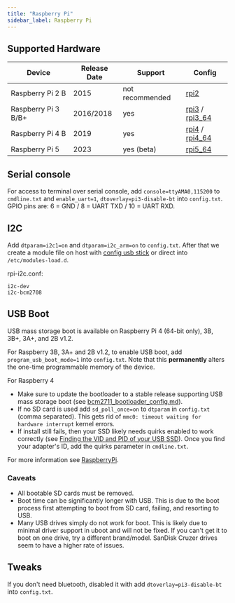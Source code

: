 ```yaml
---
title: "Raspberry Pi"
sidebar_label: Raspberry Pi
---
```


## Supported Hardware

| Device              | Release Date  | Support         | Config             |
|---------------------|---------------|-----------------|--------------------|
| Raspberry Pi 2 B    |2015           | not recommended | [rpi2](https://github.com/home-assistant/operating-system/tree/dev/buildroot-external/configs/rpi2_defconfig)             |
| Raspberry Pi 3 B/B+ |2016/2018      | yes             | [rpi3](https://github.com/home-assistant/operating-system/tree/dev/buildroot-external/configs/rpi3_defconfig) / [rpi3_64](https://github.com/home-assistant/operating-system/tree/dev/buildroot-external/configs/rpi3_64_defconfig) |
| Raspberry Pi 4 B    |2019           | yes             | [rpi4](https://github.com/home-assistant/operating-system/tree/dev/buildroot-external/configs/rpi4_defconfig) / [rpi4_64](https://github.com/home-assistant/operating-system/tree/dev/buildroot-external/configs/rpi4_64_defconfig) |
| Raspberry Pi 5      |2023           | yes (beta)      | [rpi5_64](https://github.com/home-assistant/operating-system/tree/dev/buildroot-external/configs/rpi5_64_defconfig) |

## Serial console

For access to terminal over serial console, add `console=ttyAMA0,115200` to `cmdline.txt` and `enable_uart=1`, `dtoverlay=pi3-disable-bt` into `config.txt`. GPIO pins are: 6 = GND / 8 = UART TXD / 10 = UART RXD.

## I2C

Add `dtparam=i2c1=on` and `dtparam=i2c_arm=on` to `config.txt`. After that we create a module file on host with [config usb stick][config] or direct into `/etc/modules-load.d`.

rpi-i2c.conf:
```
i2c-dev
i2c-bcm2708
```

## USB Boot

USB mass storage boot is available on Raspberry Pi 4 (64-bit only), 3B, 3B+, 3A+, and 2B v1.2.

For Raspberry 3B, 3A+ and 2B v1.2, to enable USB boot, add `program_usb_boot_mode=1` into `config.txt`. Note that this **permanently** alters the one-time programmable memory of the device.

For Raspberry 4

* Make sure to update the bootloader to a stable release supporting USB mass storage boot (see [bcm2711_bootloader_config.md](https://www.raspberrypi.org/documentation/hardware/raspberrypi/bcm2711_bootloader_config.md#usbmassstorageboot)). 
* If no SD card is used add `sd_poll_once=on` to `dtparam` in `config.txt` (comma separated). This gets rid of `mmc0: timeout waiting for hardware interrupt` kernel errors.
* If install still fails, then your SSD likely needs quirks enabled to work correctly (see [Finding the VID and PID of your USB SSD](https://www.raspberrypi.org/forums/viewtopic.php?t=245931)). Once you find your adapter's ID, add the quirks parameter in `cmdline.txt`. 

For more information see [RaspberryPi](https://www.raspberrypi.org/documentation/hardware/raspberrypi/bootmodes/msd.md).

### Caveats

* All bootable SD cards must be removed.
* Boot time can be significantly longer with USB. This is due to the boot process first attempting to boot from SD card, failing, and resorting to USB.
* Many USB drives simply do not work for boot. This is likely due to minimal driver support in uboot and will not be fixed. If you can't get it to boot on one drive, try a different brand/model. SanDisk Cruzer drives seem to have a higher rate of issues.

## Tweaks

If you don't need bluetooth, disabled it with add `dtoverlay=pi3-disable-bt` into `config.txt`.

[config]: ../configuration.md#automatic
